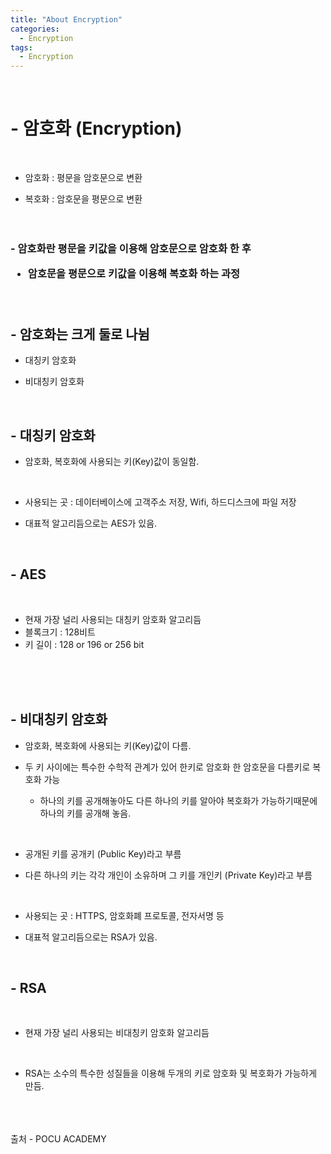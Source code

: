 ```yaml
---
title: "About Encryption"
categories:
  - Encryption
tags:
  - Encryption
---
```


<br>
<h1>
- 암호화 (Encryption)
</h1>
<br>

 - 암호화 : 평문을 암호문으로 변환<br>
  
 - 복호화 : 암호문을 평문으로 변환<br><br><br>
  
  <h3>
 - 암호화란 평문을 키값을 이용해 암호문으로 암호화 한 후 
  
 - 암호문을 평문으로 키값을 이용해 복호화 하는 과정<br><br><br>
  </h3>

<h2>
- 암호화는 크게 둘로 나뉨
</h2>

  - 대칭키 암호화 
  
  - 비대칭키 암호화 

  <br>

<h2>
 - 대칭키 암호화 
</h2>

   - 암호화, 복호화에 사용되는 키(Key)값이 동일함.
   <br>

  - 사용되는 곳 : 데이터베이스에 고객주소 저장, Wifi, 하드디스크에 파일 저장
     <br>

   - 대표적 알고리듬으로는 AES가 있음.  

  <br>
  <h2>
 - AES 
  </h2>
  <br>

  - 현재 가장 널리 사용되는 대칭키 암호화 알고리듬
  - 블록크기 : 128비트
  - 키 길이 : 128 or 196 or 256 bit
  <br>
  <br>
  <br>
<h2>
 - 비대칭키 암호화 
</h2>

   - 암호화, 복호화에 사용되는 키(Key)값이 다름.
  
   - 두 키 사이에는 특수한 수학적 관계가 있어 한키로 암호화 한 암호문을 다름키로 복호화 가능
     - 하나의 키를 공개해놓아도 다른 하나의 키를 알아야 복호화가 가능하기때문에 하나의 키를 공개해 놓음.
  
   <br>
  
   -  공개된 키를 공개키 (Public Key)라고 부름 

   -  다른 하나의 키는 각각 개인이 소유하며 그 키를 개인키 (Private Key)라고 부름

   <br>

  - 사용되는 곳 : HTTPS, 암호화폐 프로토콜, 전자서명 등
     <br>
     
   - 대표적 알고리듬으로는 RSA가 있음.  
  
   <br>
  <h2>
 - RSA
  </h2>
  <br>

  - 현재 가장 널리 사용되는 비대칭키 암호화 알고리듬
   <br>

  - RSA는 소수의 특수한 성질들을 이용해 두개의 키로 암호화 및 복호화가 가능하게 만듬.

   <br>
   <br>
   <br>
출처 - POCU ACADEMY
  



